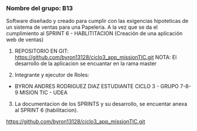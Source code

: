 ### Nombre del grupo: B13

Software diseñado y creado para cumplir con las exigencias hipoteticas de un sistema de ventas para una Papeleria. A la vez que se da el cumplimiento al SPRINT 6 - HABLITITACION (Creación de una aplicación web de ventas)

1. REPOSITORIO EN GIT: https://github.com/byron13128/ciclo3_app_missionTIC.git
   NOTA: El desarrollo de la aplicacion se encuantar en la rama master

2. Integrante y ejecutor de Roles:

- BYRON ANDRES RODRIGUEZ DIAZ
  ESTUDIANTE CICLO 3 - GRUPO 7-8-9
  MISION TIC - UDEA

3. La documentacion de los SPRINTS y su desarrollo, se encuentar anexa al SPRINT 6 (habilitacion).

https://github.com/byron13128/ciclo3_app_missionTIC.git

